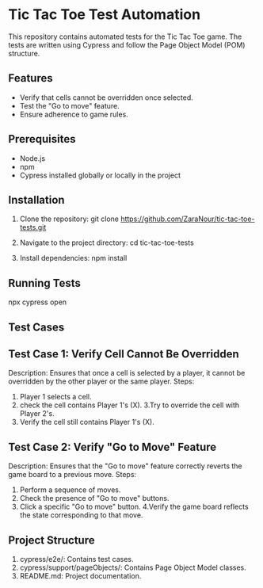 # Tic Tac Toe Test Automation

This repository contains automated tests for the Tic Tac Toe game. The tests are written using Cypress and follow the Page Object Model (POM) structure.

## Features
- Verify that cells cannot be overridden once selected.
- Test the "Go to move" feature.
- Ensure adherence to game rules.

## Prerequisites
- Node.js 
- npm 
- Cypress installed globally or locally in the project

## Installation
1. Clone the repository:
   git clone https://github.com/ZaraNour/tic-tac-toe-tests.git

2. Navigate to the project directory:
cd tic-tac-toe-tests

3. Install dependencies:
npm install 

## Running Tests
npx cypress open

## Test Cases
## Test Case 1: Verify Cell Cannot Be Overridden
Description: Ensures that once a cell is selected by a player, it cannot be overridden by the other player or the same player.
Steps:
1. Player 1 selects a cell.
2. check the cell contains Player 1's (X).
3.Try to override the cell with Player 2's.
4. Verify the cell still contains Player 1's (X).

## Test Case 2: Verify "Go to Move" Feature
Description: Ensures that the "Go to move" feature correctly reverts the game board to a previous move.
Steps:
1. Perform a sequence of moves.
2. Check the presence of "Go to move" buttons.
3. Click a specific "Go to move" button.
4.Verify the game board reflects the state corresponding to that move.

## Project Structure
1. cypress/e2e/: Contains test cases.
2. cypress/support/pageObjects/: Contains Page Object Model classes.
3. README.md: Project documentation.
